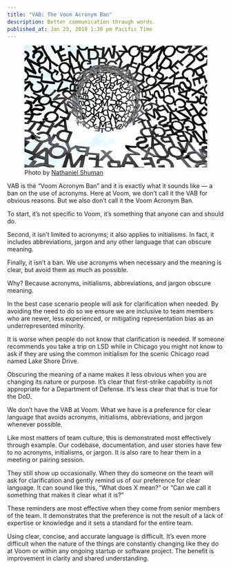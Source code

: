 ```yaml
---
title: "VAB: The Voom Acronym Ban"
description: Better communication through words.
published_at: Jan 23, 2019 1:30 pm Pacific Time
---
```


<figure>
  <img class='maxw-full' src='/images/articles/nathaniel-shuman-vZvNSeXzmwY-unsplash.jpg'>
  <figcaption class='font-body-3xs'>
    Photo by <a href='https://unsplash.com/@nshuman1291'>Nathaniel Shuman</a>
  </figcaption>
</figure>

VAB is the “Voom Acronym Ban” and it is exactly what it sounds like — a ban on
the use of acronyms. Here at Voom, we don’t call it the VAB for obvious
reasons. But we also don’t call it the Voom Acronym Ban.

To start, it’s not specific to Voom, it’s something that anyone can and should
do.

Second, it isn’t limited to acronyms; it also applies to initialisms. In fact,
it includes abbreviations, jargon and any other language that can obscure
meaning.

Finally, it isn’t a ban. We use acronyms when necessary and the meaning is
clear, but avoid them as much as possible.

Why? Because acronyms, initialisms, abbreviations, and jargon obscure meaning.

In the best case scenario people will ask for clarification when needed. By
avoiding the need to do so we ensure we are inclusive to team members who are
newer, less experienced, or mitigating representation bias as an
underrepresented minority.

It is worse when people do not know that clarification is needed. If someone
recommends you take a trip on LSD while in Chicago you might not know to ask if
they are using the common initialism for the scenic Chicago road named Lake
Shore Drive.

Obscuring the meaning of a name makes it less obvious when you are changing its
nature or purpose. It’s clear that first-strike capability is not appropriate
for a Department of Defense. It’s less clear that that is true for the DoD.

We don’t have the VAB at Voom. What we have is a preference for clear language
that avoids acronyms, initialisms, abbreviations, and jargon whenever possible.

Like most matters of team culture, this is demonstrated most effectively
through example. Our codebase, documentation, and user stories have few to no
acronyms, initialisms, or jargon. It is also rare to hear them in a meeting or
pairing session.

They still show up occasionally. When they do someone on the team will ask for
clarification and gently remind us of our preference for clear language. It can
sound like this, “What does X mean?” or “Can we call it something that makes it
clear what it is?”

These reminders are most effective when they come from senior members of the
team. It demonstrates that the preference is not the result of a lack of
expertise or knowledge and it sets a standard for the entire team.

Using clear, concise, and accurate language is difficult. It’s even more
difficult when the nature of the things are constantly changing like they do at
Voom or within any ongoing startup or software project. The benefit is
improvement in clarity and shared understanding.

